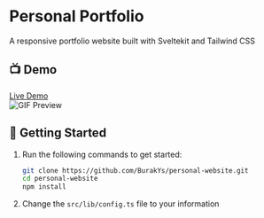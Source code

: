 # Personal Portfolio

A responsive portfolio website built with Sveltekit and Tailwind CSS

## 📺 Demo

[Live Demo](https://buraky.dev)  
![GIF Preview](https://cdn.buraky.dev/personal-website.gif)

## 🚀 Getting Started

1. Run the following commands to get started:

    ```bash
    git clone https://github.com/BurakYs/personal-website.git
    cd personal-website
    npm install
    ```

2. Change the `src/lib/config.ts` file to your information
